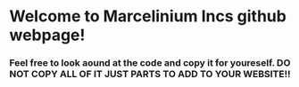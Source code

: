 <h1>Welcome to Marcelinium Incs github webpage!</h1>
<h3>Feel free to look aound at the code and copy it for youreself. DO NOT COPY ALL OF IT JUST PARTS TO ADD TO YOUR WEBSITE!!</h3>
